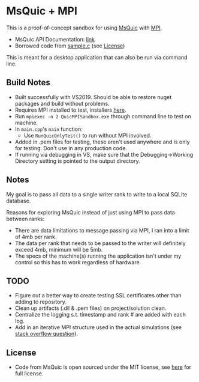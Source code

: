 # MsQuic + MPI

This is a proof-of-concept sandbox for using [MsQuic](https://github.com/microsoft/msquic) with [MPI](https://github.com/Microsoft/Microsoft-MPI).

* MsQuic API Documentation: [link](https://github.com/microsoft/msquic/tree/main/docs/api)
* Borrowed code from [sample.c](https://github.com/microsoft/msquic/blob/main/src/tools/sample/sample.c) (see [License](#license))

This is meant for a desktop application that can also be run via command line.

## Build Notes
* Built successfully with VS2019. Should be able to restore nuget packages and build without problems.
* Requires MPI installed to test, installers [here](https://github.com/microsoft/Microsoft-MPI/releases/tag/v10.1.1).
* Run `mpiexec -n 2 QuicMPISandbox.exe` through command line to test on machine.
* In `main.cpp`'s `main` function:
  * Use `RunQuicOnlyTest()` to run without MPI involved.
* Added in .pem files for testing, these aren't used anywhere and is only for testing. Don't use in any production code.
* If running via debugging in VS, make sure that the Debugging->Working Directory setting is pointed to the output directory.

## Notes

My goal is to pass all data to a single writer rank to write to a local SQLite database.

Reasons for exploring MsQuic instead of just using MPI to pass data between ranks:
* There are data limitations to message passing via MPI, I ran into a limit of 4mb per rank.
* The data per rank that needs to be passed to the writer will definitely exceed 4mb, minimum will be 5mb.
* The specs of the machine(s) running the application isn't under my control so this has to work regardless of hardware.

## TODO
* Figure out a better way to create testing SSL certificates other than adding to repository.
* Clean up artifacts (.dll & .pem files) on project/solution clean.
* Centralize the logging s.t. timestamp and rank # are added with each log.
* Add in an iterative MPI structure used in the actual simulations (see [stack overflow question](https://stackoverflow.com/questions/71800790/mpi-igatherv-received-buffers-arent-filled-with-larger-amounts-of-data-sent)).

## License
* Code from MsQuic is open sourced under the MIT license, see [here](https://github.com/microsoft/msquic/blob/main/LICENSE) for full license.

